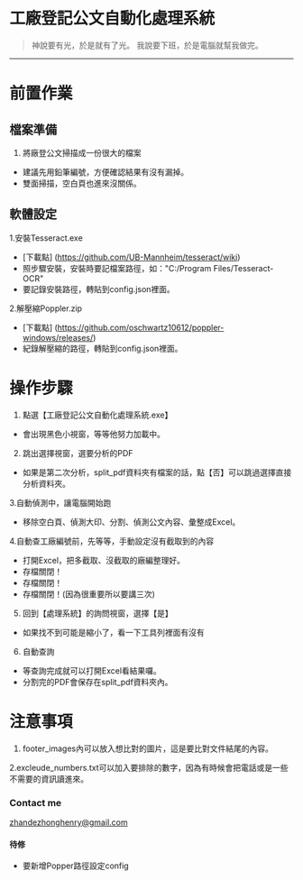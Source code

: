 # 工廠登記公文自動化處理系統

> 神說要有光，於是就有了光。
> 我說要下班，於是電腦就幫我做完。


---


# 前置作業
## 檔案準備
1. 將廠登公文掃描成一份很大的檔案
* 建議先用鉛筆編號，方便確認結果有沒有漏掉。
* 雙面掃描，空白頁也進來沒關係。  

## 軟體設定
1.安裝Tesseract.exe
* [下載點] (https://github.com/UB-Mannheim/tesseract/wiki)
* 照步驟安裝，安裝時要記檔案路徑，如："C:/Program Files/Tesseract-OCR"
* 要記錄安裝路徑，轉貼到config.json裡面。

2.解壓縮Poppler.zip
* [下載點] (https://github.com/oschwartz10612/poppler-windows/releases/)
* 紀錄解壓縮的路徑，轉貼到config.json裡面。

# 操作步驟
1. 點選【工廠登記公文自動化處理系統.exe】
* 會出現黑色小視窗，等等他努力加載中。

2. 跳出選擇視窗，選要分析的PDF
* 如果是第二次分析，split_pdf資料夾有檔案的話，點【否】可以跳過選擇直接分析資料夾。

3.自動偵測中，讓電腦開始跑
* 移除空白頁、偵測大印、分割、偵測公文內容、彙整成Excel。

4.自動查工廠編號前，先等等，手動設定沒有截取到的內容
* 打開Excel，把多截取、沒截取的廠編整理好。
* 存檔關閉！
* 存檔關閉！
* 存檔關閉！(因為很重要所以要講三次)

5. 回到【處理系統】的詢問視窗，選擇【是】
* 如果找不到可能是縮小了，看一下工具列裡面有沒有

6. 自動查詢
* 等查詢完成就可以打開Excel看結果囉。
* 分割完的PDF會保存在split_pdf資料夾內。


# 注意事項
1. footer_images內可以放入想比對的圖片，這是要比對文件結尾的內容。  

2.excleude_numbers.txt可以加入要排除的數字，因為有時候會把電話或是一些不需要的資訊讀進來。

### Contact me
zhandezhonghenry@gmail.com


#### 待修
* 要新增Popper路徑設定config
